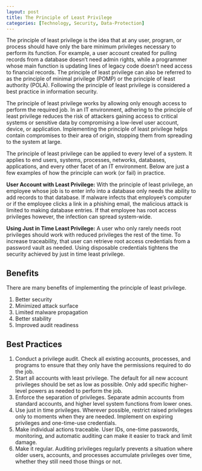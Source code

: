 ```yaml
---
layout: post
title: The Principle of Least Privilege
categories: [Technology, Security, Data-Protection]
---
```


The principle of least privilege is the idea that at any user, program, or process should have only the bare minimum privileges necessary to perform its function. For example, a user account created for pulling records from a database doesn’t need admin rights, while a programmer whose main function is updating lines of legacy code doesn’t need access to financial records. The principle of least privilege can also be referred to as the principle of minimal privilege (POMP) or the principle of least authority (POLA). Following the principle of least privilege is considered a best practice in information security.

The principle of least privilege works by allowing only enough access to perform the required job. In an IT environment, adhering to the principle of least privilege reduces the risk of attackers gaining access to critical systems or sensitive data by compromising a low-level user account, device, or application. Implementing the principle of least privilege helps contain compromises to their area of origin, stopping them from spreading to the system at large.

The principle of least privilege can be applied to every level of a system. It applies to end users, systems, processes, networks, databases, applications, and every other facet of an IT environment. Below are just a few examples of how the principle can work (or fail) in practice.

**User Account with Least Privilege:** With the principle of least privilege, an employee whose job is to enter info into a database only needs the ability to add records to that database. If malware infects that employee’s computer or if the employee clicks a link in a phishing email, the malicious attack is limited to making database entries. If that employee has root access privileges however, the infection can spread system-wide.

**Using Just in Time Least Privilege:** A user who only rarely needs root privileges should work with reduced privileges the rest of the time. To increase traceability, that user can retrieve root access credentials from a password vault as needed. Using disposable credentials tightens the security achieved by just in time least privilege.

## Benefits
There are many benefits of implementing the principle of least privilege.

1. Better security
2. Minimized attack surface
3. Limited malware propagation
4. Better stability
5. Improved audit readiness

## Best Practices
1. Conduct a privilege audit. Check all existing accounts, processes, and programs to ensure that they only have the permissions required to do the job.
2. Start all accounts with least privilege. The default for all new account privileges should be set as low as possible. Only add specific higher-level powers as needed to perform the job.
3. Enforce the separation of privileges. Separate admin accounts from standard accounts, and higher level system functions from lower ones.
4. Use just in time privileges. Wherever possible, restrict raised privileges only to moments when they are needed. Implement on expiring privileges and one-time-use credentials.
5. Make individual actions traceable. User IDs, one-time passwords, monitoring, and automatic auditing can make it easier to track and limit damage.
6. Make it regular. Auditing privileges regularly prevents a situation where older users, accounts, and processes accumulate privileges over time, whether they still need those things or not.